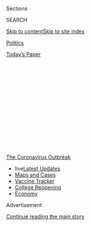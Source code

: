 <div id="app">

<div>

<div>

<div>

<div class="NYTAppHideMasthead css-1q2w90k e1suatyy0">

<div class="section css-ui9rw0 e1suatyy2">

<div class="css-eph4ug er09x8g0">

<div class="css-6n7j50">

</div>

<span class="css-1dv1kvn">Sections</span>

<div class="css-10488qs">

<span class="css-1dv1kvn">SEARCH</span>

</div>

[Skip to content](#site-content)[Skip to site
index](#site-index)

</div>

<div id="masthead-section-label" class="css-1wr3we4 eaxe0e00">

[Politics](https://www.nytimes3xbfgragh.onion/section/politics)

</div>

<div class="css-10698na e1huz5gh0">

</div>

</div>

<div id="masthead-bar-one" class="section hasLinks css-15hmgas e1csuq9d3">

<div class="css-uqyvli e1csuq9d0">

</div>

<div class="css-1uqjmks e1csuq9d1">

</div>

<div class="css-9e9ivx">

[](https://myaccount.nytimes3xbfgragh.onion/auth/login?response_type=cookie&client_id=vi)

</div>

<div class="css-1bvtpon e1csuq9d2">

[Today’s
Paper](https://www.nytimes3xbfgragh.onion/section/todayspaper)

</div>

</div>

</div>

</div>

<div data-aria-hidden="false">

<div id="site-content" data-role="main">

<div>

<div class="css-1aor85t" style="opacity:0.000000001;z-index:-1;visibility:hidden">

<div class="css-1hqnpie">

<div class="css-epjblv">

<span class="css-17xtcya">[Politics](/section/politics)</span><span class="css-x15j1o">|</span><span class="css-fwqvlz">Wartime
Production Law Has Been Used Routinely, but Not With
Coronavirus</span>

</div>

<div class="css-k008qs">

<div class="css-1iwv8en">

<span class="css-18z7m18"></span>

<div>

</div>

</div>

<span class="css-1n6z4y">https://nyti.ms/2UP4ige</span>

<div class="css-1705lsu">

<div class="css-4xjgmj">

<div class="css-4skfbu" data-role="toolbar" data-aria-label="Social Media Share buttons, Save button, and Comments Panel with current comment count" data-testid="share-tools">

  - 
  - 
  - 
  - 
    
    <div class="css-6n7j50">
    
    </div>

  - 

</div>

</div>

</div>

</div>

</div>

</div>

<div id="NYT_TOP_BANNER_REGION" class="css-13pd83m">

<div>

<div id="styln-prism-menu-1592847958612" class="section interactive-content interactive-size-medium css-1edisqu">

<div class="css-17ih8de interactive-body">

<div id="scroll-container" class="css-1gj85ro">

[<span class="styln-title-wrap"><span class="css-1pje3qr">The
Coronavirus</span><span class="css-1pje3qr">
Outbreak</span></span>](https://www.nytimes3xbfgragh.onion/news-event/coronavirus?action=click&pgtype=Article&state=default&region=TOP_BANNER&context=storylines_menu)

  - <span class="css-kqxiym" data-emphasize="true">live</span>[Latest
    Updates](https://www.nytimes3xbfgragh.onion/2020/08/04/world/coronavirus-covid-19.html?action=click&pgtype=Article&state=default&region=TOP_BANNER&context=storylines_menu)
  - [Maps and
    Cases](https://www.nytimes3xbfgragh.onion/interactive/2020/us/coronavirus-us-cases.html?action=click&pgtype=Article&state=default&region=TOP_BANNER&context=storylines_menu)
  - [Vaccine
    Tracker](https://www.nytimes3xbfgragh.onion/interactive/2020/science/coronavirus-vaccine-tracker.html?action=click&pgtype=Article&state=default&region=TOP_BANNER&context=storylines_menu)
  - [College
    Reopening](https://www.nytimes3xbfgragh.onion/2020/08/02/us/covid-college-reopening.html?action=click&pgtype=Article&state=default&region=TOP_BANNER&context=storylines_menu)
  - [Economy](https://www.nytimes3xbfgragh.onion/live/2020/08/03/business/stock-market-today-coronavirus?action=click&pgtype=Article&state=default&region=TOP_BANNER&context=storylines_menu)

</div>

</div>

</div>

</div>

</div>

<div id="top-wrapper" class="css-1sy8kpn">

<div id="top-slug" class="css-l9onyx">

Advertisement

</div>

[Continue reading the main
story](#after-top)

<div class="ad top-wrapper" style="text-align:center;height:100%;display:block;min-height:250px">

<div id="top" class="place-ad" data-position="top" data-size-key="top">

</div>

</div>

<div id="after-top">

</div>

</div>

<div>

<div id="sponsor-wrapper" class="css-1hyfx7x">

<div id="sponsor-slug" class="css-19vbshk">

Supported by

</div>

[Continue reading the main
story](#after-sponsor)

<div id="sponsor" class="ad sponsor-wrapper" style="text-align:center;height:100%;display:block">

</div>

<div id="after-sponsor">

</div>

</div>

<div class="css-186x18t">

</div>

<div class="css-1vkm6nb ehdk2mb0">

# Wartime Production Law Has Been Used Routinely, but Not With Coronavirus

</div>

The Defense Production Act has been invoked hundreds of thousands of
times in the Trump years. But with the pandemic, the president sees it
as a “break the glass” last resort.

<div class="css-79elbk" data-testid="photoviewer-wrapper">

<div class="css-z3e15g" data-testid="photoviewer-wrapper-hidden">

</div>

<div class="css-1a48zt4 ehw59r15" data-testid="photoviewer-children">

![<span class="css-16f3y1r e13ogyst0" data-aria-hidden="true">A
technician testing ventilators at Bloom Energy, a fuel cell company in
California that has transitioned to refurbishing
ventilators.</span><span class="css-cnj6d5 e1z0qqy90" itemprop="copyrightHolder"><span class="css-1ly73wi e1tej78p0">Credit...</span><span><span>Pool
photo by Beth
Laberge</span></span></span>](https://static01.graylady3jvrrxbe.onion/images/2020/03/31/us/politics/31dc-virus-dpa1/merlin_171076446_1d17beea-9c0a-4c57-969b-edc268d85d24-articleLarge.jpg?quality=75&auto=webp&disable=upscale)

</div>

</div>

<div class="css-18e8msd">

<div class="css-pdw9fk epjyd6m0">

<div class="css-1txwxcy ey68jwv0" data-aria-hidden="true">

[![Zolan
Kanno-Youngs](https://static01.graylady3jvrrxbe.onion/images/2019/12/13/reader-center/author-zolan-kanno-youngs/author-zolan-kanno-youngs-thumbLarge.png
"Zolan Kanno-Youngs")](https://www.nytimes3xbfgragh.onion/by/zolan-kanno-youngs)[![Ana
Swanson](https://static01.graylady3jvrrxbe.onion/images/2018/12/10/multimedia/author-ana-swanson/author-ana-swanson-thumbLarge.png
"Ana Swanson")](https://www.nytimes3xbfgragh.onion/by/ana-swanson)

</div>

<div class="css-1baulvz">

By [<span class="css-1baulvz" itemprop="name">Zolan
Kanno-Youngs</span>](https://www.nytimes3xbfgragh.onion/by/zolan-kanno-youngs)
and [<span class="css-1baulvz last-byline" itemprop="name">Ana
Swanson</span>](https://www.nytimes3xbfgragh.onion/by/ana-swanson)

</div>

</div>

  - 
    
    <div class="css-ld3wwf e16638kd2">
    
    March 31,
    2020
    
    </div>

  - 
    
    <div class="css-4xjgmj">
    
    <div class="css-d8bdto" data-role="toolbar" data-aria-label="Social Media Share buttons, Save button, and Comments Panel with current comment count" data-testid="share-tools">
    
      - 
      - 
      - 
      - 
        
        <div class="css-6n7j50">
        
        </div>
    
      - 
    
    </div>
    
    </div>

</div>

</div>

<div class="section meteredContent css-1r7ky0e" name="articleBody" itemprop="articleBody">

<div class="css-1fanzo5 StoryBodyCompanionColumn">

<div class="css-53u6y8">

WASHINGTON — Chemicals used to construct military missiles. Materials
needed to build drones. Body armor for agents patrolling the southwest
border. Equipment for natural disaster response.

A Korean War-era law called the [Defense Production
Act](https://www.nytimes3xbfgragh.onion/2020/07/22/us/politics/coronavirus-defense-production-act.html)
has been used to place hundreds of thousands of orders by President
Trump and his administration to ensure the procurement of vital
equipment, according to reports submitted to Congress and interviews
with former government officials.

Yet as governors and members of Congress plead with the president to use
the law to force the production of ventilators and other medical
equipment to combat [the coronavirus
pandemic](https://www.nytimes3xbfgragh.onion/news-event/coronavirus), he
has for weeks treated it like a “break the glass” last resort, to be
invoked only when all else fails.

“You know, we’re a country not based on nationalizing our business,” Mr.
Trump said earlier this month. “Call a person over in Venezuela, ask
them how did nationalization of their businesses work out? Not too
well.”

</div>

</div>

<div class="css-1fanzo5 StoryBodyCompanionColumn">

<div class="css-53u6y8">

The Defense Production Act includes a range of authorities including
issuing loans to expand a vendor’s capacity, controlling the
distribution of a company’s products and the more commonly used power of
compelling companies to prioritize the government’s order over those of
other clients.

The law’s frequent use, especially by the military to give its contract
priority ratings to jump ahead of a vendor’s other clients, has prompted
those most familiar with it to question why the administration has been
so hesitant to tap it for a public health emergency that as of Tuesday
has killed more than 3,600 Americans and sickened 181,000.

“What’s more important? Building an aircraft carrier or a frigate using
priority ratings or saving a hundred thousand lives using priorities for
ventilators?” said Larry Hall, who retired in August as the director of
the Defense Production Act program division at the Federal Emergency
Management Agency. “If we used the president’s logic, most of our
economy is already nationalized. But it isn’t.”

On Friday, the president said he had finally pressed the law into action
to force General Motors to step up efforts to manufacture ventilators.
Then the federal authorities [raided the home of a
hoarder](https://www.justice.gov/usao-nj/pr/brooklyn-man-arrested-assaulting-fbi-agents-and-making-false-statements-about-his)
in Brooklyn and his warehouse in New Jersey, invoking the Defense
Production Act to recoup tens of thousands of surgical masks.

Those actions could presage a wider use of the law now that Peter
Navarro, the White House trade adviser, has been appointed the
coordinator of Defense Production Act policy. The law gives the
government the power to subpoena firms and force companies to fulfill
the government’s contractual obligations before those of other clients.
Mr. Navarro, who has in the past criticized multinational companies like
General Motors and Walmart for cheating workers and sending jobs abroad,
appears to relish his new role marshaling American industry.

</div>

</div>

<div class="css-1fanzo5 StoryBodyCompanionColumn">

<div class="css-53u6y8">

But critics fear that weeks of dithering have already locked in deadly
shortages at American
hospitals.

<div id="NYT_MAIN_CONTENT_1_REGION" class="css-9tf9ac">

<div>

<div id="styln-covid-updates-world" class="section interactive-content interactive-size-medium css-1ftcdic">

<div class="css-17ih8de interactive-body">

<div id="styln-briefing-block" data-asset-id="QXJ0aWNsZTpueXQ6Ly9hcnRpY2xlLzNhNGMwYWI5LWIwY2QtNWQwOS1hZTgwLTdjMGU3ZTA1OWQ2OA==">

<div class="briefing-block-header-section">

# [Latest Updates: Global Coronavirus Outbreak](https://www.nytimes3xbfgragh.onion/2020/08/04/world/coronavirus-covid-19.html?action=click&pgtype=Article&state=default&region=MAIN_CONTENT_1&context=storylines_live_updates)

<div class="briefing-block-ts">

Updated 2020-08-04T09:15:14.275Z

</div>

</div>

  - [‘Long days, long nights’: Washington prepares for a prolonged fight
    over virus
    relief.](https://www.nytimes3xbfgragh.onion/2020/08/04/world/coronavirus-covid-19.html?action=click&pgtype=Article&state=default&region=MAIN_CONTENT_1&context=storylines_live_updates#link-6b644638)
  - [Israel’s rocky reopening of its schools may be a lesson for the
    U.S.](https://www.nytimes3xbfgragh.onion/2020/08/04/world/coronavirus-covid-19.html?action=click&pgtype=Article&state=default&region=MAIN_CONTENT_1&context=storylines_live_updates#link-7af9fca0)
  - [Hurricane Isaias arrives in North Carolina as officials along the
    East Coast
    scramble.](https://www.nytimes3xbfgragh.onion/2020/08/04/world/coronavirus-covid-19.html?action=click&pgtype=Article&state=default&region=MAIN_CONTENT_1&context=storylines_live_updates#link-33bf9168)

<div class="briefing-block-footer">

<div class="briefing-block-footer-meta">

[See more
updates](https://www.nytimes3xbfgragh.onion/2020/08/04/world/coronavirus-covid-19.html?action=click&pgtype=Article&state=default&region=MAIN_CONTENT_1&context=storylines_live_updates)

</div>

<div class="briefing-block-briefinglinks">

<span>More live coverage:</span>
[Markets](https://www.nytimes3xbfgragh.onion/live/2020/08/03/business/stock-market-today-coronavirus?action=click&pgtype=Article&state=default&region=MAIN_CONTENT_1&context=storylines_live_updates)

</div>

</div>

</div>

</div>

</div>

</div>

</div>

Mr. Trump has “discretely, just in a discrete way, done something about
ventilators. But there’s an overall appeal for him to do much, much
more,” Speaker Nancy Pelosi said on Tuesday. “And this is nothing that
can be handled piecemeal. It has to be across the board.”

Invoking the Defense Production Act is hardly a rare occurrence. As
recently as last summer, the Department of Defense used it to [obtain
rare earth
metals](https://www.businessdefense.gov/News/News-Display/Article/1913110/defense-production-act-title-iii-presidential-determinations-to-strengthen-the/)
needed to build lasers, jet engines and armored vehicles.

The Defense Department estimates that it has used the law’s powers
300,000 times a year. The Department of Homeland Security — including
its subsidiary, FEMA — placed more than 1,000 so-called rated orders in
2018, often for hurricane and other disaster response and recovery
efforts, according to [a
report](https://www.fema.gov/media-library-data/1582898704576-dc44bbe61cce3cf763cc8a6b92617188/2018_DPAC_Report_to_Congress.pdf)
submitted to Congress in 2019 by a committee of federal agencies formed
to plan for the effective use of the law.

The law, which was used frequently by previous administrations as well,
does not permit the federal government to assert complete control over a
company. The federal government can, however, use it to jump ahead of
other clients or issue loans so a company can buy all of the supplies it
needs to complete the government’s order by a specific date. A rarely
used authority of the law also allows the administration to control the
distribution of a company’s products and determine where such materials
go.

The Pentagon has long been aggressive in its use of the law, inserting
language from the wartime act into contracts to ensure delivery of
products by a specific date.

For the coronavirus pandemic, Mr. Trump has elected to rely on the
volunteerism of the private sector to obtain additional personal
protective equipment, virus test kits and hospital equipment. He and his
advisers have argued that using the act has been unnecessary, given the
outpouring of support from large and small American companies — from
Ford to MyPillow — that are retooling their factories to make masks,
ventilators and gloves.

</div>

</div>

<div class="css-1fanzo5 StoryBodyCompanionColumn">

<div class="css-53u6y8">

People familiar with the president’s thinking say he has been skeptical
of using the law, seeing it as anti-American. But politics may have also
influenced Mr. Trump’s decision. The president has repeatedly tried to
deflect responsibility for the most significant crisis on American soil
in decades. Using the Defense Production Act would make it clear that
the government is in charge.

Many corporate executives have also lobbied the Trump administration
against using the act, saying they fear that more government
intervention and bureaucracy at a time of intense supply chain
disruptions could do more harm than good.

“The Defense Production Act isn’t a magic wand,” said Neil Bradley, the
executive vice president and chief policy officer at the U.S. Chamber of
Commerce.

“It can’t produce highly specialized manufacturing equipment overnight,”
he added. “It can’t convert a refrigerator factory into a ventilator
factory.”

The only company the administration has targeted with the law is General
Motors. But more actions could come: Mr. Navarro said he anticipated
frequently using the law to crack down on hoarding and price gouging,
and he added that the government might also use the act to ensure
resources are allocated to companies making protective equipment,
medicines and other medical supplies.

“We won’t hesitate to use this where we need to,” he said.

So far, the administration has not been so decisive.

</div>

</div>

<div class="css-1fanzo5 StoryBodyCompanionColumn">

<div class="css-53u6y8">

Peter T. Gaynor, the FEMA administrator, said on CNN last week that the
administration would use the law to procure 60,000 coronavirus test
kits, only to back off hours later.

</div>

</div>

<div class="css-79elbk" data-testid="photoviewer-wrapper">

<div class="css-z3e15g" data-testid="photoviewer-wrapper-hidden">

</div>

<div class="css-1a48zt4 ehw59r15" data-testid="photoviewer-children">

![<span class="css-16f3y1r e13ogyst0" data-aria-hidden="true">A General
Motors plant in Lansing, Mich. President Trump has accused the company
of moving too slowly to produce
ventilators.</span><span class="css-cnj6d5 e1z0qqy90" itemprop="copyrightHolder"><span class="css-1ly73wi e1tej78p0">Credit...</span><span>Bill
Pugliano/Getty
Images</span></span>](https://static01.graylady3jvrrxbe.onion/images/2020/03/31/us/politics/31dc-virus-dpa2/merlin_169290744_11e587b4-c14c-4962-b625-dad2648145b5-articleLarge.jpg?quality=75&auto=webp&disable=upscale)

</div>

</div>

<div class="css-1fanzo5 StoryBodyCompanionColumn">

<div class="css-53u6y8">

With General Motors, it is unclear what the act accomplished. The
company had already announced its intention to collaborate with the
medical device firm Ventec Life Systems to produce ventilators.

After the president threatened on Friday to invoke the Defense
Production Act against G.M., the automaker announced that the venture
would aim to produce up to 10,000 ventilators a
month.

<div id="NYT_MAIN_CONTENT_3_REGION" class="css-9tf9ac">

<div>

<div id="styln-prism-freeform-1594220623585" class="section interactive-content interactive-size-medium css-1ftcdic">

<div class="css-17ih8de interactive-body">

<div id="prism-freeform-block-38059" class="css-19mumt8" data-role="complementary" data-storyline="The Coronavirus Outbreak" data-truncated="true" tabindex="0">

<div class="css-a8d9oz">

<div class="css-eb027h">

[](https://www.nytimes3xbfgragh.onion/news-event/coronavirus?action=click&pgtype=Article&state=default&region=MAIN_CONTENT_3&context=storylines_faq)

### The Coronavirus Outbreak ›

#### Frequently Asked Questions

Updated August 3, 2020

  - #### I’m a small-business owner. Can I get relief?
    
      - The [stimulus bills enacted in
        March](https://www.nytimes3xbfgragh.onion/article/small-business-loans-stimulus-grants-freelancers-coronavirus.html?action=click&pgtype=Article&state=default&region=MAIN_CONTENT_3&context=storylines_faq)
        offer help for the millions of American small businesses. Those
        eligible for aid are businesses and nonprofit organizations with
        fewer than 500 workers, including sole proprietorships,
        independent contractors and freelancers. Some larger companies
        in some industries are also eligible. The help being offered,
        which is being managed by the Small Business Administration,
        includes the Paycheck Protection Program and the Economic Injury
        Disaster Loan program. But lots of folks have [not yet seen
        payouts.](https://www.nytimes3xbfgragh.onion/interactive/2020/05/07/business/small-business-loans-coronavirus.html?action=click&pgtype=Article&state=default&region=MAIN_CONTENT_3&context=storylines_faq)
        Even those who have received help are confused: The rules are
        draconian, and some are stuck sitting on [money they don’t know
        how to
        use.](https://www.nytimes3xbfgragh.onion/2020/05/02/business/economy/loans-coronavirus-small-business.html?action=click&pgtype=Article&state=default&region=MAIN_CONTENT_3&context=storylines_faq)
        Many small-business owners are getting less than they expected
        or [not hearing anything at
        all.](https://www.nytimes3xbfgragh.onion/2020/06/10/business/Small-business-loans-ppp.html?action=click&pgtype=Article&state=default&region=MAIN_CONTENT_3&context=storylines_faq)

  - #### What are my rights if I am worried about going back to work?
    
      - Employers have to provide [a safe
        workplace](https://www.osha.gov/SLTC/covid-19/standards.html)
        with policies that protect everyone equally. [And if one of your
        co-workers tests positive for the coronavirus, the
        C.D.C.](https://www.nytimes3xbfgragh.onion/article/coronavirus-money-unemployment.html?action=click&pgtype=Article&state=default&region=MAIN_CONTENT_3&context=storylines_faq)
        has said that [employers should tell their
        employees](https://www.cdc.gov/coronavirus/2019-ncov/community/guidance-business-response.html)
        -- without giving you the sick employee’s name -- that they may
        have been exposed to the virus.

  - #### Should I refinance my mortgage?
    
      - [It could be a good
        idea,](https://www.nytimes3xbfgragh.onion/article/coronavirus-money-unemployment.html?action=click&pgtype=Article&state=default&region=MAIN_CONTENT_3&context=storylines_faq)
        because mortgage rates have [never been
        lower.](https://www.nytimes3xbfgragh.onion/2020/07/16/business/mortgage-rates-below-3-percent.html?action=click&pgtype=Article&state=default&region=MAIN_CONTENT_3&context=storylines_faq)
        Refinancing requests have pushed mortgage applications to some
        of the highest levels since 2008, so be prepared to get in line.
        But defaults are also up, so if you’re thinking about buying a
        home, be aware that some lenders have tightened their standards.

  - #### What is school going to look like in September?
    
      - It is unlikely that many schools will return to a normal
        schedule this fall, requiring the grind of [online
        learning](https://www.nytimes3xbfgragh.onion/2020/06/05/us/coronavirus-education-lost-learning.html?action=click&pgtype=Article&state=default&region=MAIN_CONTENT_3&context=storylines_faq),
        [makeshift child
        care](https://www.nytimes3xbfgragh.onion/2020/05/29/us/coronavirus-child-care-centers.html?action=click&pgtype=Article&state=default&region=MAIN_CONTENT_3&context=storylines_faq)
        and [stunted
        workdays](https://www.nytimes3xbfgragh.onion/2020/06/03/business/economy/coronavirus-working-women.html?action=click&pgtype=Article&state=default&region=MAIN_CONTENT_3&context=storylines_faq)
        to continue. California’s two largest public school districts —
        Los Angeles and San Diego — said on July 13, that [instruction
        will be remote-only in the
        fall](https://www.nytimes3xbfgragh.onion/2020/07/13/us/lausd-san-diego-school-reopening.html?action=click&pgtype=Article&state=default&region=MAIN_CONTENT_3&context=storylines_faq),
        citing concerns that surging coronavirus infections in their
        areas pose too dire a risk for students and teachers. Together,
        the two districts enroll some 825,000 students. They are the
        largest in the country so far to abandon plans for even a
        partial physical return to classrooms when they reopen in
        August. For other districts, the solution won’t be an
        all-or-nothing approach. [Many
        systems](https://bioethics.jhu.edu/research-and-outreach/projects/eschool-initiative/school-policy-tracker/),
        including the nation’s largest, New York City, are devising
        [hybrid
        plans](https://www.nytimes3xbfgragh.onion/2020/06/26/us/coronavirus-schools-reopen-fall.html?action=click&pgtype=Article&state=default&region=MAIN_CONTENT_3&context=storylines_faq)
        that involve spending some days in classrooms and other days
        online. There’s no national policy on this yet, so check with
        your municipal school system regularly to see what is happening
        in your community.

  - #### Is the coronavirus airborne?
    
      - The coronavirus [can stay aloft for hours in tiny droplets in
        stagnant
        air](https://www.nytimes3xbfgragh.onion/2020/07/04/health/239-experts-with-one-big-claim-the-coronavirus-is-airborne.html?action=click&pgtype=Article&state=default&region=MAIN_CONTENT_3&context=storylines_faq),
        infecting people as they inhale, mounting scientific evidence
        suggests. This risk is highest in crowded indoor spaces with
        poor ventilation, and may help explain super-spreading events
        reported in meatpacking plants, churches and restaurants. [It’s
        unclear how often the virus is
        spread](https://www.nytimes3xbfgragh.onion/2020/07/06/health/coronavirus-airborne-aerosols.html?action=click&pgtype=Article&state=default&region=MAIN_CONTENT_3&context=storylines_faq)
        via these tiny droplets, or aerosols, compared with larger
        droplets that are expelled when a sick person coughs or sneezes,
        or transmitted through contact with contaminated surfaces, said
        Linsey Marr, an aerosol expert at Virginia Tech. Aerosols are
        released even when a person without symptoms exhales, talks or
        sings, according to Dr. Marr and more than 200 other experts,
        who [have outlined the evidence in an open letter to the World
        Health
        Organization](https://academic.oup.com/cid/article/doi/10.1093/cid/ciaa939/5867798).

<div id="styln-survey-component-38059" class="styln-survey-component" data-surveyname="faq" data-surveystoryline="coronavirus">

</div>

</div>

<div class="css-6mllg9">

</div>

<div class="css-pmm6ed">

<span class="css-5gimkt"></span>

</div>

</div>

</div>

</div>

</div>

</div>

</div>

“We cannot afford to lose hours in this crisis, much less days, in the
production of ventilators,” Mr. Navarro said, adding that G.M. had been
working too slowly.

While Mr. Trump has generally refrained from using the law, the recently
passed economic stabilization package included $1 billion to take action
under the Defense Production Act and ramp up purchases of necessary
medical equipment, protective gear and medicines.

Mr. Trump issued an executive order granting the Health and Human
Services Department and other federal agency leaders the authority to
use the act to compel companies to produce medical equipment. But the
agencies have been ambiguous about their plans.

Lizzie Litzow, a spokeswoman for FEMA, said the agency was “in the
process of reviewing” the authorities of the production act.

</div>

</div>

<div class="css-1fanzo5 StoryBodyCompanionColumn">

<div class="css-53u6y8">

The Department of Health and Human Services did not immediately respond
to a request for comment.

The law permits federal agencies to skip an often bureaucratic
procurement process that can take months and force companies to come to
the table to sign a contract. Given the speed of the crisis, Joshua
Gotbaum, a former assistant secretary of defense for economic security,
said the government did not have the luxury of normal bidding and
contracting.

“Under the process of business as usual, they’re not even going to award
contracts until this month or April, then there will be a protest,” he
said. “Under the Defense Production Act, they could have sat down with
people in February” and finalized a contract.

Previous administrations have also been hesitant to invoke the law for
nonmilitary matters.

If the federal government used the law to make itself the priority,
other clients that had worked through the company’s procurement process
could have their orders delayed, though under the law, the vendor is
protected from lawsuits.

“My general experience is when you’re in the midst of a national crisis,
contractors generally speaking want to help,” said Ernest B. Abbott, who
was the general counsel of FEMA during the Clinton administration. “They
want to participate. They want to be able to keep their people employed
to build what’s needed for the nation.”

But Mr. Hall, who in the months after Mr. Trump took office assisted
Customs and Border Protection in using the law to secure body armor from
Armor Express, a Michigan-based company, said such caution had allowed
understanding of the law’s powers to atrophy.

“You have people on the civil side saying, ‘What is this thing? I might
get in trouble using it,’” Mr. Hall said.

While FEMA and Health and Human Services have discussed the law in
training situations, Mr. Hall said he often had to press his superiors
to prepare for its use in the event of a national emergency, such as a
pandemic.

</div>

</div>

<div class="css-1fanzo5 StoryBodyCompanionColumn">

<div class="css-53u6y8">

“They had the authority to do this years ago,” Mr. Hall said. “They
could have filled up the medical stockpile with priority ratings if they
thought it was necessary.”

Maggie Haberman contributed reporting from New York, and Noah Weiland
from Washington.

</div>

</div>

<div>

</div>

</div>

<div>

</div>

<div>

</div>

<div>

</div>

<div>

<div id="bottom-wrapper" class="css-1ede5it">

<div id="bottom-slug" class="css-l9onyx">

Advertisement

</div>

[Continue reading the main
story](#after-bottom)

<div id="bottom" class="ad bottom-wrapper" style="text-align:center;height:100%;display:block;min-height:90px">

</div>

<div id="after-bottom">

</div>

</div>

</div>

</div>

</div>

## Site Index

<div>

</div>

## Site Information Navigation

  - [© <span>2020</span> <span>The New York Times
    Company</span>](https://help.nytimes3xbfgragh.onion/hc/en-us/articles/115014792127-Copyright-notice)

<!-- end list -->

  - [NYTCo](https://www.nytco.com/)
  - [Contact
    Us](https://help.nytimes3xbfgragh.onion/hc/en-us/articles/115015385887-Contact-Us)
  - [Work with us](https://www.nytco.com/careers/)
  - [Advertise](https://nytmediakit.com/)
  - [T Brand Studio](http://www.tbrandstudio.com/)
  - [Your Ad
    Choices](https://www.nytimes3xbfgragh.onion/privacy/cookie-policy#how-do-i-manage-trackers)
  - [Privacy](https://www.nytimes3xbfgragh.onion/privacy)
  - [Terms of
    Service](https://help.nytimes3xbfgragh.onion/hc/en-us/articles/115014893428-Terms-of-service)
  - [Terms of
    Sale](https://help.nytimes3xbfgragh.onion/hc/en-us/articles/115014893968-Terms-of-sale)
  - [Site
    Map](https://spiderbites.nytimes3xbfgragh.onion)
  - [Help](https://help.nytimes3xbfgragh.onion/hc/en-us)
  - [Subscriptions](https://www.nytimes3xbfgragh.onion/subscription?campaignId=37WXW)

</div>

</div>

</div>

</div>
